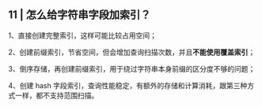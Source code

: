 ## 11 | 怎么给字符串字段加索引？



1、直接创建完整索引，这样可能比较占用空间；

2、创建前缀索引，节省空间，但会增加查询扫描次数，并且**不能使用覆盖索引**；

3、倒序存储，再创建前缀索引，用于绕过字符串本身前缀的区分度不够的问题；

4、创建 hash 字段索引，查询性能稳定，有额外的存储和计算消耗，跟第三种方式一样，都不支持范围扫描。
